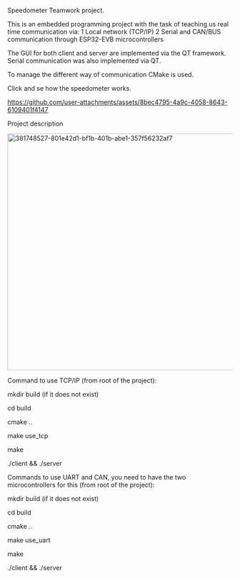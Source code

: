 Speedometer
Teamwork project.

This is an embedded programming project with the task of teaching us real time communication via:
1 Local network (TCP/IP)
2 Serial and CAN/BUS communication through ESP32-EVB microcontrollers

The GUI for both client and server are implemented via the QT framework. Serial communication was also implemented via QT.

To manage the different way of communication CMake is used.

Click and se how the speedometer works.



https://github.com/user-attachments/assets/8bec4795-4a9c-4058-8643-6109401f4147



Project description 

<img width="807" height="531" alt="381748527-801e42d1-bf1b-401b-abe1-357f56232af7" src="https://github.com/user-attachments/assets/4a62291d-39a8-4c96-a2da-c6e0265440c2" />


Command to use TCP/IP (from root of the project):

mkdir build (if it does not exist)

cd build

cmake ..

make use_tcp

make

./client && ./server


Commands to use UART and CAN, you need to have the two microcontrollers for this (from root of the project):

mkdir build (if it does not exist)

cd build

cmake ..

make use_uart

make

./client && ./server
